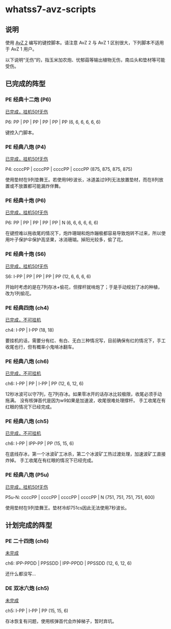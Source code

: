 # whatss7-avz-scripts

## 说明

使用 [AvZ 2](https://github.com/vector-wlc/AsmVsZombies) 编写的键控脚本。请注意 AvZ 2 与 AvZ 1 区别很大，下列脚本不适用于 AvZ 1 用户。

以下说明“无伤”的，指玉米加农炮、忧郁菇等输出植物无伤，南瓜头和垫材等可能受伤。

## 已完成的阵型

### PE 经典十二炮 (P6)

[已完成，挂机50f无伤](jd12p.cpp)

P6: PP | PP | PP | PP | PP | PP  (6, 6, 6, 6, 6, 6)

键控入门脚本。

### PE 经典八炮 (P4)

[已完成，挂机50f无伤](jd8p-P4c.cpp)

P4: ccccPP | ccccPP | ccccPP | ccccPP  (875, 875, 875, 875)

使用垫材在9列垫舞王。若使用9秒波长，冰道盖过9列无法放置垫材，而在8列放置或不放置都可能漏炸伴舞。

### PE 经典十炮 (P6)

[已完成，挂机50f无伤](jd10p-P6N.cpp)

P6: PP | PP | PP | PP | PP | N  (6, 6, 6, 6, 6, 6)

在键控难以拖收尾的情况下，炮炸珊瑚和炮炸蹦极都容易导致炮转不过来，所以使用叶子保护伞保护高坚果，冰消珊瑚。掉阳光较多，偷了花。

### PE 经典十炮 (S6)

[已完成，挂机50f无伤](jd10p-S6.cpp)

S6: I-PP | PP | PP | PP | PP  (12, 6, 6, 6, 6)

开始时考虑的是在7列存冰+偷花，但撑杆就啃炮了；于是手动规划了冰的种植，改为1列偷花。

### PE 经典四炮 (ch4)

[已完成，不可挂机](jd4p.cpp)

ch4: I-PP | I-PP (18, 18)

要挂机的话，需要分有红、有白、无白三种情况写，目前确保有红的情况下，手工收尾也行，但有概率小鬼啃冰翻车。

### PE 经典八炮 (ch6)

[已完成，不可挂机](jd8p-ch6.cpp)

ch6: I-PP | PP | I-PP | PP  (12, 6, 12, 6)

12秒冰波可以守7列，在7列存冰。如果零冰开的话存冰比较极限，收尾必须手动拖满。
没有核弹首代是因为w9如果是加速波，收尾很难处理撑杆。
手工收尾在有红眼的情况下已经完成。

### PE 经典八炮 (ch5)

[已完成，不可挂机](jd8p-ch5.cpp)

ch6: I-PP | IPP-PP | PP  (15, 15, 6)

在底线存冰，第一个冰波矿工冰杀，第二个冰波矿工热过渡处理，加速波矿工直接炸掉。
手工收尾在有红眼的情况下已经完成。

### PE 经典八炮 (P5u)

[已完成，挂机50f无伤](jd8p-P5uN.cpp)

P5u-N: ccccPP | ccccPP | ccccPP | ccccPP | N  (751, 751, 751, 751, 600)

使用垫材在9列垫舞王。垫材冷却751cs因此无法使用7秒波长。

## 计划完成的阵型

### PE 二十四炮 (ch6)

[未完成](24p-ch6.cpp)

ch6: IPP-PPDD | PPSSDD | IPP-PPDD | PPSSDD (12, 6, 12, 6)

还什么都没写...

### DE 双冰六炮 (ch5)

[未完成](de-2i6p-ch5.cpp)

ch5: I-PP | I-PP | PP (15, 15, 6)

存冰恢复有问题，使用核弹首代会炸掉梯子，暂时弃坑。

